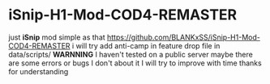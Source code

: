 # iSnip-H1-Mod-COD4-REMASTER
just **iSnip** mod simple as that 
https://github.com/BLANKxSS/iSnip-H1-Mod-COD4-REMASTER
i will try add anti-camp in feature
drop file in data/scripts/
**WARNNING**
I haven't tested on a public server maybe there are some errors or bugs I don't about it 
I will try to improve with time thanks for understanding
